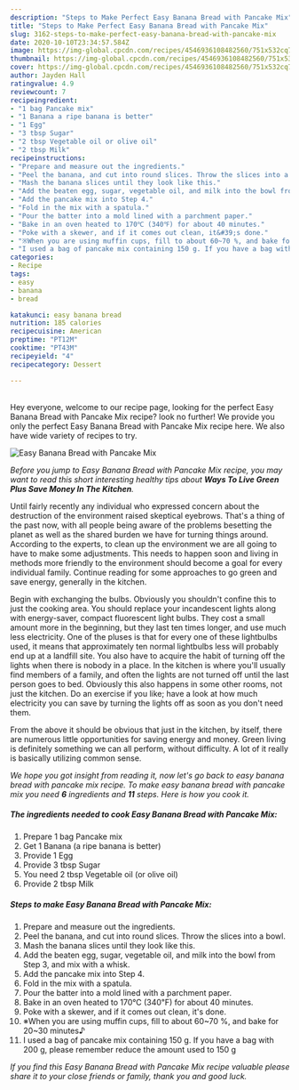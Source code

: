 ```yaml
---
description: "Steps to Make Perfect Easy Banana Bread with Pancake Mix"
title: "Steps to Make Perfect Easy Banana Bread with Pancake Mix"
slug: 3162-steps-to-make-perfect-easy-banana-bread-with-pancake-mix
date: 2020-10-10T23:34:57.584Z
image: https://img-global.cpcdn.com/recipes/4546936108482560/751x532cq70/easy-banana-bread-with-pancake-mix-recipe-main-photo.jpg
thumbnail: https://img-global.cpcdn.com/recipes/4546936108482560/751x532cq70/easy-banana-bread-with-pancake-mix-recipe-main-photo.jpg
cover: https://img-global.cpcdn.com/recipes/4546936108482560/751x532cq70/easy-banana-bread-with-pancake-mix-recipe-main-photo.jpg
author: Jayden Hall
ratingvalue: 4.9
reviewcount: 7
recipeingredient:
- "1 bag Pancake mix"
- "1 Banana a ripe banana is better"
- "1 Egg"
- "3 tbsp Sugar"
- "2 tbsp Vegetable oil or olive oil"
- "2 tbsp Milk"
recipeinstructions:
- "Prepare and measure out the ingredients."
- "Peel the banana, and cut into round slices. Throw the slices into a bowl."
- "Mash the banana slices until they look like this."
- "Add the beaten egg, sugar, vegetable oil, and milk into the bowl from Step 3, and mix with a whisk."
- "Add the pancake mix into Step 4."
- "Fold in the mix with a spatula."
- "Pour the batter into a mold lined with a parchment paper."
- "Bake in an oven heated to 170℃ (340℉) for about 40 minutes."
- "Poke with a skewer, and if it comes out clean, it&#39;s done."
- "※When you are using muffin cups, fill to about 60~70 %, and bake for 20~30 minutes♪"
- "I used a bag of pancake mix containing 150 g. If you have a bag with 200 g, please remember reduce the amount used to 150 g"
categories:
- Recipe
tags:
- easy
- banana
- bread

katakunci: easy banana bread 
nutrition: 185 calories
recipecuisine: American
preptime: "PT12M"
cooktime: "PT43M"
recipeyield: "4"
recipecategory: Dessert

---
```

<br>
Hey everyone, welcome to our recipe page, looking for the perfect Easy Banana Bread with Pancake Mix recipe? look no further! We provide you only the perfect Easy Banana Bread with Pancake Mix recipe here. We also have wide variety of recipes to try.
<br>


![Easy Banana Bread with Pancake Mix](https://img-global.cpcdn.com/recipes/4546936108482560/751x532cq70/easy-banana-bread-with-pancake-mix-recipe-main-photo.jpg)

<i>Before you jump to Easy Banana Bread with Pancake Mix recipe, you may want to read this short interesting healthy tips about 
<strong>Ways To Live Green Plus Save Money In The Kitchen</strong>.</i>
</br>

Until fairly recently any individual who expressed concern about the destruction of the environment raised skeptical eyebrows. That's a thing of the past now, with all people being aware of the problems besetting the planet as well as the shared burden we have for turning things around. According to the experts, to clean up the environment we are all going to have to make some adjustments. This needs to happen soon and living in methods more friendly to the environment should become a goal for every individual family. Continue reading for some approaches to go green and save energy, generally in the kitchen.

Begin with exchanging the bulbs. Obviously you shouldn't confine this to just the cooking area. You should replace your incandescent lights along with energy-saver, compact fluorescent light bulbs. They cost a small amount more in the beginning, but they last ten times longer, and use much less electricity. One of the pluses is that for every one of these lightbulbs used, it means that approximately ten normal lightbulbs less will probably end up at a landfill site. You also have to acquire the habit of turning off the lights when there is nobody in a place. In the kitchen is where you'll usually find members of a family, and often the lights are not turned off until the last person goes to bed. Obviously this also happens in some other rooms, not just the kitchen. Do an exercise if you like; have a look at how much electricity you can save by turning the lights off as soon as you don't need them.

From the above it should be obvious that just in the kitchen, by itself, there are numerous little opportunities for saving energy and money. Green living is definitely something we can all perform, without difficulty. A lot of it really is basically utilizing common sense.


<i>We hope you got insight from reading it, now let's go back to easy banana bread with pancake mix recipe. To make easy banana bread with pancake mix you need <strong>6</strong> ingredients and <strong>11</strong> steps. Here is how you cook it.
</i>

##### The ingredients needed to cook Easy Banana Bread with Pancake Mix:

1. Prepare 1 bag Pancake mix
1. Get 1 Banana (a ripe banana is better)
1. Provide 1 Egg
1. Provide 3 tbsp Sugar
1. You need 2 tbsp Vegetable oil (or olive oil)
1. Provide 2 tbsp Milk


##### Steps to make Easy Banana Bread with Pancake Mix:

1. Prepare and measure out the ingredients.
1. Peel the banana, and cut into round slices. Throw the slices into a bowl.
1. Mash the banana slices until they look like this.
1. Add the beaten egg, sugar, vegetable oil, and milk into the bowl from Step 3, and mix with a whisk.
1. Add the pancake mix into Step 4.
1. Fold in the mix with a spatula.
1. Pour the batter into a mold lined with a parchment paper.
1. Bake in an oven heated to 170℃ (340℉) for about 40 minutes.
1. Poke with a skewer, and if it comes out clean, it&#39;s done.
1. ※When you are using muffin cups, fill to about 60~70 %, and bake for 20~30 minutes♪
1. I used a bag of pancake mix containing 150 g. If you have a bag with 200 g, please remember reduce the amount used to 150 g


<i>If you find this Easy Banana Bread with Pancake Mix recipe valuable please share it to your close friends or family, thank you and good luck.</i>
